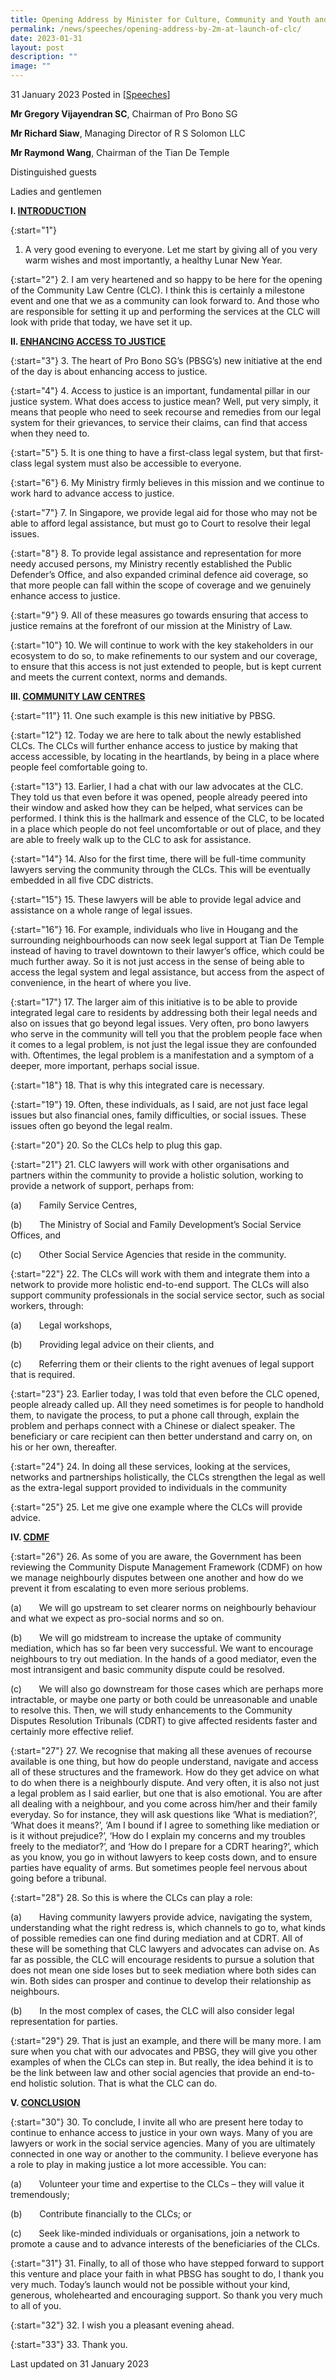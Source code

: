 ```yaml
---
title: Opening Address by Minister for Culture, Community and Youth and Second Minister for Law Edwin Tong SC at Launch of the Community Law Centre
permalink: /news/speeches/opening-address-by-2m-at-launch-of-clc/
date: 2023-01-31
layout: post
description: ""
image: ""
---
```

31 January 2023 Posted in [[Speeches](/news/speeches)]

**Mr Gregory Vijayendran SC**, Chairman of Pro Bono SG

**Mr Richard Siaw**, Managing Director of R S Solomon LLC

**Mr Raymond Wang**, Chairman of the Tian De Temple

Distinguished guests

Ladies and gentlemen

**I. <u>INTRODUCTION</u>**

{:start="1"}
1.	A very good evening to everyone. Let me start by giving all of you very warm wishes and most importantly, a healthy Lunar New Year.

{:start="2"}
2.	I am very heartened and so happy to be here for the opening of the Community Law Centre (CLC). I think this is certainly a milestone event and one that we as a community can look forward to. And those who are responsible for setting it up and performing the services at the CLC will look with pride that today, we have set it up.

**II. <u>ENHANCING ACCESS TO JUSTICE</u>**

{:start="3"}
3.	The heart of Pro Bono SG’s (PBSG’s) new initiative at the end of the day is about enhancing access to justice.

{:start="4"}
4.	Access to justice is an important, fundamental pillar in our justice system. What does access to justice mean? Well, put very simply, it means that people who need to seek recourse and remedies from our legal system for their grievances, to service their claims, can find that access when they need to.

{:start="5"}
5.	It is one thing to have a first-class legal system, but that first-class legal system must also be accessible to everyone.

{:start="6"}
6.	My Ministry firmly believes in this mission and we continue to work hard to advance access to justice.

{:start="7"}
7.	In Singapore, we provide legal aid for those who may not be able to afford legal assistance, but must go to Court to resolve their legal issues.

{:start="8"}
8.	To provide legal assistance and representation for more needy accused persons, my Ministry recently established the Public Defender’s Office, and also expanded criminal defence aid coverage, so that more people can fall within the scope of coverage and we genuinely enhance access to justice.

{:start="9"}
9.	All of these measures go towards ensuring that access to justice remains at the forefront of our mission at the Ministry of Law.

{:start="10"}
10.	We will continue to work with the key stakeholders in our ecosystem to do so, to make refinements to our system and our coverage, to ensure that this access is not just extended to people, but is kept current and meets the current context, norms and demands.

**III. <u>COMMUNITY LAW CENTRES</u>**

{:start="11"}
11.	One such example is this new initiative by PBSG.

{:start="12"}
12.	Today we are here to talk about the newly established CLCs. The CLCs will further enhance access to justice by making that access accessible, by locating in the heartlands, by being in a place where people feel comfortable going to.

{:start="13"}
13.	Earlier, I had a chat with our law advocates at the CLC. They told us that even before it was opened, people already peered into their window and asked how they can be helped, what services can be performed. I think this is the hallmark and essence of the CLC, to be located in a place which people do not feel uncomfortable or out of place, and they are able to freely walk up to the CLC to ask for assistance.

{:start="14"}
14.	Also for the first time, there will be full-time community lawyers serving the community through the CLCs. This will be eventually embedded in all five CDC districts.

{:start="15"}
15.	These lawyers will be able to provide legal advice and assistance on a whole range of legal issues.  

{:start="16"}
16.	For example, individuals who live in Hougang and the surrounding neighbourhoods can now seek legal support at Tian De Temple instead of having to travel downtown to their lawyer’s office, which could be much further away. So it is not just access in the sense of being able to access the legal system and legal assistance, but access from the aspect of convenience, in the heart of where you live.

{:start="17"}
17.	The larger aim of this initiative is to be able to provide integrated legal care to residents by addressing both their legal needs and also on issues that go beyond legal issues. Very often, pro bono lawyers who serve in the community will tell you that the problem people face when it comes to a legal problem, is not just the legal issue they are confounded with. Oftentimes, the legal problem is a manifestation and a symptom of a deeper, more important, perhaps social issue.

{:start="18"}
18.	That is why this integrated care is necessary.

{:start="19"}
19.	Often, these individuals, as I said, are not just face legal issues but also financial ones, family difficulties, or social issues. These issues often go beyond the legal realm.

{:start="20"}
20.	So the CLCs help to plug this gap.

{:start="21"}
21.	CLC lawyers will work with other organisations and partners within the community to provide a holistic solution, working to provide a network of support, perhaps from:

(a)       Family Service Centres,

(b)       The Ministry of Social and Family Development’s Social Service Offices, and

(c)       Other Social Service Agencies that reside in the community.

{:start="22"}
22.	The CLCs will work with them and integrate them into a network to provide more holistic end-to-end support. The CLCs will also support community professionals in the social service sector, such as social workers, through:

(a)       Legal workshops,

(b)       Providing legal advice on their clients, and

(c)       Referring them or their clients to the right avenues of legal support that is required.

{:start="23"}
23.	Earlier today, I was told that even before the CLC opened, people already called up. All they need sometimes is for people to handhold them, to navigate the process, to put a phone call through, explain the problem and perhaps connect with a Chinese or dialect speaker. The beneficiary or care recipient can then better understand and carry on, on his or her own, thereafter.

{:start="24"}
24.	In doing all these services, looking at the services, networks and partnerships holistically, the CLCs strengthen the legal as well as the extra-legal support provided to individuals in the community

{:start="25"}
25.	Let me give one example where the CLCs will provide advice.

**IV. <u>CDMF</u>**

{:start="26"}
26.	As some of you are aware, the Government has been reviewing the Community Dispute Management Framework (CDMF) on how we manage neighbourly disputes between one another and how do we prevent it from escalating to even more serious problems.

(a)       We will go upstream to set clearer norms on neighbourly behaviour and what we expect as pro-social norms and so on.

(b)       We will go midstream to increase the uptake of community mediation, which has so far been very successful. We want to encourage neighbours to try out mediation. In the hands of a good mediator, even the most intransigent and basic community dispute could be resolved.

(c)       We will also go downstream for those cases which are perhaps more intractable, or maybe one party or both could be unreasonable and unable to resolve this. Then, we will study enhancements to the Community Disputes Resolution Tribunals (CDRT) to give affected residents faster and certainly more effective relief.

{:start="27"}
27.	We recognise that making all these avenues of recourse available is one thing, but how do people understand, navigate and access all of these structures and the framework. How do they get advice on what to do when there is a neighbourly dispute. And very often, it is also not just a legal problem as I said earlier, but one that is also emotional. You are after all dealing with a neighbour, and you come across him/her and their family everyday. So for instance, they will ask questions like ‘What is mediation?’, ‘What does it means?’, ‘Am I bound if I agree to something like mediation or is it without prejudice?’, ‘How do I explain my concerns and my troubles freely to the mediator?’, and ‘How do I prepare for a CDRT hearing?’, which as you know, you go in without lawyers to keep costs down, and to ensure parties have equality of arms. But sometimes people feel nervous about going before a tribunal.

{:start="28"}
28.	So this is where the CLCs can play a role:

(a)       Having community lawyers provide advice, navigating the system, understanding what the right redress is, which channels to go to, what kinds of possible remedies can one find during mediation and at CDRT. All of these will be something that CLC lawyers and advocates can advise on. As far as possible, the CLC will encourage residents to pursue a solution that does not mean one side loses but to seek mediation where both sides can win. Both sides can prosper and continue to develop their relationship as neighbours.

(b)       In the most complex of cases, the CLC will also consider legal representation for parties.

{:start="29"}
29.	That is just an example, and there will be many more. I am sure when you chat with our advocates and PBSG, they will give you other examples of when the CLCs can step in. But really, the idea behind it is to be the link between law and other social agencies that provide an end-to-end holistic solution. That is what the CLC can do.

**V. <u>CONCLUSION</u>**

{:start="30"}
30.	To conclude, I invite all who are present here today to continue to enhance access to justice in your own ways. Many of you are lawyers or work in the social service agencies. Many of you are ultimately connected in one way or another to the community. I believe everyone has a role to play in making justice a lot more accessible. You can:

(a)       Volunteer your time and expertise to the CLCs – they will value it tremendously;

(b)       Contribute financially to the CLCs; or

(c)       Seek like-minded individuals or organisations, join a network to promote a cause and to advance interests of the beneficiaries of the CLCs.

{:start="31"}
31.	Finally, to all of those who have stepped forward to support this venture and place your faith in what PBSG has sought to do, I thank you very much. Today’s launch would not be possible without your kind, generous, wholehearted and encouraging support. So thank you very much to all of you.

{:start="32"}
32.	I wish you a pleasant evening ahead.

{:start="33"}
33.	Thank you.

<p class="right-side-updated">Last updated on 31 January 2023</p>
